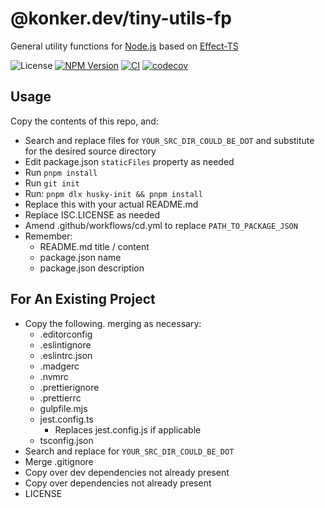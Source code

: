 # @konker.dev/tiny-utils-fp

General utility functions for [Node.js](https://nodejs.org/) based on [Effect-TS](https://www.effect.website/)

![License](https://img.shields.io/github/license/konkerdotdev/node-ts-fp-boilerplate)
[![NPM Version](https://img.shields.io/npm/v/%40konker.dev%2Ftiny-utils-fp)](https://www.npmjs.com/package/@konker.dev/tiny-utils-fp)
[![CI](https://github.com/konkerdotdev/tiny-utils-fp/actions/workflows/ci.yml/badge.svg)](https://github.com/konkerdotdev/tiny-utils-fp/actions/workflows/ci.yml)
[![codecov](https://codecov.io/gh/konkerdotdev/tiny-utils-fp/graph/badge.svg?token=W3BFLXCWTH)](https://codecov.io/gh/konkerdotdev/tiny-utils-fp)

## Usage

Copy the contents of this repo, and:

- Search and replace files for `YOUR_SRC_DIR_COULD_BE_DOT` and substitute for the desired source directory
- Edit package.json `staticFiles` property as needed
- Run `pnpm install`
- Run `git init`
- Run: `pnpm dlx husky-init && pnpm install`
- Replace this with your actual README.md
- Replace ISC.LICENSE as needed
- Amend .github/workflows/cd.yml to replace `PATH_TO_PACKAGE_JSON`
- Remember:
  - README.md title / content
  - package.json name
  - package.json description

## For An Existing Project

- Copy the following. merging as necessary:
  - .editorconfig
  - .eslintignore
  - .eslintrc.json
  - .madgerc
  - .nvmrc
  - .prettierignore
  - .prettierrc
  - gulpfile.mjs
  - jest.config.ts
    - Replaces jest.config.js if applicable
  - tsconfig.json
- Search and replace for `YOUR_SRC_DIR_COULD_BE_DOT`
- Merge .gitignore
- Copy over dev dependencies not already present
- Copy over dependencies not already present
- LICENSE
